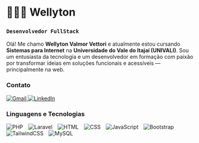 # 👨🏻‍💻 Wellyton

### `Desenvolvedor FullStack`

Olá! Me chamo **Wellyton Valmor Vettori** e atualmente estou cursando **Sistemas para Internet** na **Universidade do Vale do Itajaí (UNIVALI)**. Sou um entusiasta da tecnologia e um desenvolvedor em formação com paixão por transformar ideias em soluções funcionais e acessíveis — principalmente na web.


### Contato

<p align="left">
  <a href="mailto:wellytonvettori@gmail.com" target="_blank">
    <img 
      alt="Gmail" 
      title="Entre em contato via e-mail" 
      src="https://custom-icon-badges.demolab.com/badge/-Gmail-red?style=for-the-badge&logo=gmail&logoColor=white"
    />
  </a>
  <a href="https://www.linkedin.com/in/wellyton-vettori-210469234/" target="_blank">
    <img 
      alt="LinkedIn" 
      title="Meu perfil no LinkedIn" 
      src="https://custom-icon-badges.demolab.com/badge/-LinkedIn-0077B5?style=for-the-badge&logo=linkedin&logoColor=white"
    />
  </a>
</p>


### Linguagens e Tecnologias

<p align="left">
  <img src="https://cdn.jsdelivr.net/gh/devicons/devicon@latest/icons/php/php-original.svg" alt="PHP" title="PHP" width="40" style="margin-right: 10px;" />
  <img src="https://cdn.jsdelivr.net/gh/devicons/devicon@latest/icons/laravel/laravel-original.svg" alt="Laravel" title="Laravel" width="40" style="margin-right: 10px;" />
  <img src="https://cdn.jsdelivr.net/gh/devicons/devicon@latest/icons/html5/html5-original.svg" alt="HTML" title="HTML" width="40" style="margin-right: 10px;" />
  <img src="https://cdn.jsdelivr.net/gh/devicons/devicon@latest/icons/css3/css3-original.svg" alt="CSS" title="CSS" width="40" style="margin-right: 10px;" />
  <img src="https://cdn.jsdelivr.net/gh/devicons/devicon@latest/icons/javascript/javascript-original.svg" alt="JavaScript" title="JavaScript" width="40" style="margin-right: 10px;" />
  <img src="https://cdn.jsdelivr.net/gh/devicons/devicon@latest/icons/bootstrap/bootstrap-original.svg" alt="Bootstrap" title="Bootstrap" width="40" style="margin-right: 10px;" />
  <img src="https://cdn.jsdelivr.net/gh/devicons/devicon@latest/icons/tailwindcss/tailwindcss-original.svg" alt="TailwindCSS" title="TailwindCSS" width="40" style="margin-right: 10px;" />
  <img src="https://cdn.jsdelivr.net/gh/devicons/devicon@latest/icons/mysql/mysql-original.svg" alt="MySQL" title="MySQL" width="40" style="margin-right: 10px;" />
</p>

<!--
### 🐍 Contribuições 
<p align="center">
  <img 
    src="https://raw.githubusercontent.com/wellyton05/wellyton05/output/github-contribution-grid-snake-dark.svg?palette=github-dark" 
    alt="github contribution grid snake animation"
  />
</p>
